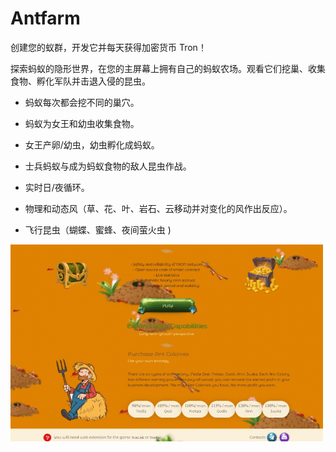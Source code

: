 # Antfarm

<p>创建您的蚁群，开发它并每天获得加密货币 Tron！</p>

探索蚂蚁的隐形世界，在您的主屏幕上拥有自己的蚂蚁农场。观看它们挖巢、收集食物、孵化军队并击退入侵的昆虫。

- 蚂蚁每次都会挖不同的巢穴。
- 蚂蚁为女王和幼虫收集食物。
- 女王产卵/幼虫，幼虫孵化成蚂蚁。
- 士兵蚂蚁与成为蚂蚁食物的敌人昆虫作战。

- 实时日/夜循环。
- 物理和动态风（草、花、叶、岩石、云移动并对变化的风作出反应）。
- 飞行昆虫（蝴蝶、蜜蜂、夜间萤火虫 )



![](sadfrog.png)
